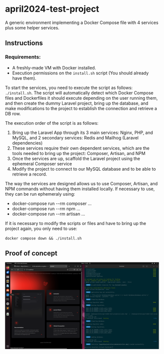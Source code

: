 # april2024-test-project

A generic environment implementing a Docker Compose file with 4 services plus some helper services.

## Instructions

### Requirements:
  * A freshly-made VM with Docker installed.
  * Execution permissions on the `install.sh` script (You should already have them).

To start the services, you need to execute the script as follows: `./install.sh`. The script will automatically detect which Docker Compose files and Dockerfiles it should execute depending on the user running them, and then create the dummy Laravel project, bring up the database, and make modifications to the project to establish the connection and retrieve a DB row.

The execution order of the script is as follows:
  1. Bring up the Laravel App through its 3 main services: Nginx, PHP, and MySQL, and 2 secondary services: Redis and Mailhog (Laravel dependencies)
  2. These services require their own dependent services, which are the tools needed to bring up the project: Composer, Artisan, and NPM
  3. Once the services are up, scaffold the Laravel project using the ephemeral Composer service
  4. Modify the project to connect to our MySQL database and to be able to retrieve a record.

The way the services are designed allows us to use Composer, Artisan, and NPM commands without having them installed locally. If necessary to use, they can be run ephemeraly using:

  * docker-compose run --rm composer ...
  * docker-compose run --rm npm ...
  * docker-compose run --rm artisan ...

If it is necessary to modify the scripts or files and have to bring up the project again, you only need to use:

`docker compose down && ./install.sh`

## Proof of concept

![](img.png)
